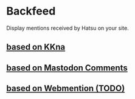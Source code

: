 # Backfeed

Display mentions received by Hatsu on your site.

## [based on KKna](./backfeed-based-on-kkna.md)

## [based on Mastodon Comments](./backfeed-based-on-mastodon-comments.md)

## [based on Webmention (TODO)](./backfeed-based-on-webmention.md)

